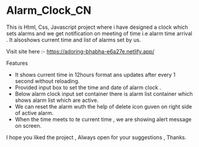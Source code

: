 # Alarm_Clock_CN
This is Html, Css, Javascript project where i have designed a clock which sets alarms and we get notification on meeting of time i.e alarm time arrival . It alsoshows current time and list of alarms set by us.

Visit site here :- https://adoring-bhabha-e6a27e.netlify.app/

Features

* It shows current time in 12hours format ans updates after every 1 second without reloading.
* Provided input box to set the time and date of alarm clock .
* Below alarm clock input set container there is alarm list container which shows alarm list which are active.
* We can reset the alarm wuth the help of delete icon guven on right side of active alarm.
* When the time meets to te current time , we are showing alert message on screen.

I hope you liked the project , Always open for your suggestions , Thanks.
